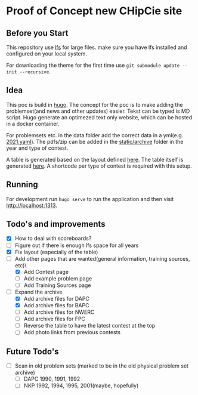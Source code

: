 # Proof of Concept new CHipCie site

## Before you Start

This repository use [lfs](https://git-lfs.github.com/) for large files. make sure you have lfs installed and configured
on your local system.

For downloading the theme for the first time use `git submodule update --init --recursive`.

## Idea
This poc is build in [hugo](https://gohugo.io). The concept for the poc is to make adding the problemset(and news and other updates)
easier. Tekst can be typed is MD script. Hugo generate an optimezed text only website, which can be hosted in a docker container.

For problemsets etc. in the data folder add the correct data in a yml(e.g. [2021.yaml](data/archive/dapc/2021.yaml)).
The pdfs/zip can be added in the [static/archive](static/archive) folder in the year and type of contest.

A table is generated based on the layout defined [here](layouts/partials/archive-table.html).
The table itself is generated [here](layouts/shortcodes). A shortcode per type of contest is required with this setup.

## Running
For development run `hugo serve` to run the application and then visit [http://localhost:1313](http://localhost:1313).


## Todo's and improvements
 - [X] How to deal with scoreboards?
 - [ ] Figure out if there is enough lfs space for all years
 - [X] Fix layout (especially of the table)
 - [ ] Add other pages that are wanted(general information, training sources, etc)\
    * [X] Add Contest page
    * [ ] Add example problem page
    * [ ] Add Training Sources page
 - [ ] Expand the archive
   * [X] Add archive files for DAPC 
   * [X] Add archive files for BAPC 
   * [ ] Add archive files for NWERC 
   * [ ] Add archive files for FPC 
   * [ ] Reverse the table to have the latest contest at the top
   * [ ] Add photo links from previous contests

## Future Todo's
 - [ ] Scan in old problem sets (marked to be in the old physical problem set archive)
   - [ ] DAPC 1990, 1991, 1992
   - [ ] NKP 1992, 1994, 1995, 2001(maybe, hopefully)
